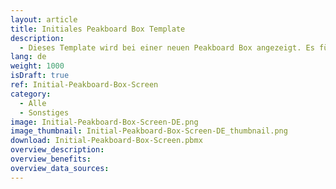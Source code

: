 ```yaml
---
layout: article
title: Initiales Peakboard Box Template
description: 
  - Dieses Template wird bei einer neuen Peakboard Box angezeigt. Es führt durch die ersten Schritte, um die Peakboard Box mit dem Peakboard-Designer zu verbinden. Dabei kann das WLAN für die Peakboard Box mittels einer Maus oder eines Touchscreens eingerichtet werden.
lang: de
weight: 1000
isDraft: true
ref: Initial-Peakboard-Box-Screen
category:
  - Alle
  - Sonstiges
image: Initial-Peakboard-Box-Screen-DE.png
image_thumbnail: Initial-Peakboard-Box-Screen-DE_thumbnail.png
download: Initial-Peakboard-Box-Screen.pbmx
overview_description:
overview_benefits:
overview_data_sources:
---
```

